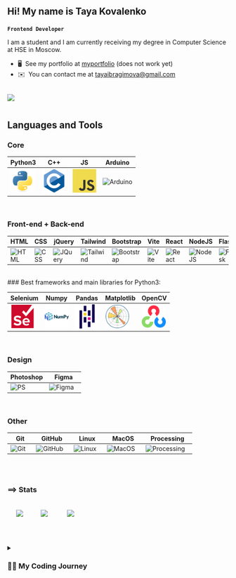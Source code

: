 ## Hi! My name is Taya Kovalenko

**`Frontend Developer`**

I am a student and I am currently receiving my degree in Computer Science at HSE in Moscow.

* 🖥️  See my portfolio at [myportfolio](http://myportfolio.com) (does not work yet)
* ✉️  You can contact me at [tayaibragimova@gmail.com](mailto:tayaibragimova@gmail.com)

<br />
<a href="https://www.github.com/tkvlnko" target="_blank" rel="noreferrer"><img
src="https://img.shields.io/github/followers/tkvlnko?logo=github&style=for-the-badge&color=0891b2&labelColor=1c1917" /></a>

#

## Languages and Tools 
<div>

### Core

| Python3 | C++ | JS | Arduino |
|----------|----------|----------|-----|
|  <img src="https://github.com/devicons/devicon/blob/master/icons/python/python-original.svg" title="Python"  alt="Python" width="55" height="55"/> |  <img src="https://github.com/devicons/devicon/blob/master/icons/c/c-original.svg" title="C++"  alt="C++" width="55" height="55"/> |  <img src="https://github.com/devicons/devicon/blob/master/icons/javascript/javascript-original.svg" title="JavaScript" alt="JavaScript" width="55" height="55"/> |  <img src="https://cdn.jsdelivr.net/gh/devicons/devicon/icons/arduino/arduino-original.svg" title="Arduino" alt="Arduino" width="55" height="55"/>|

<br />

### Front-end + Back-end

| HTML | CSS | jQuery | Tailwind | Bootstrap | Vite | React | NodeJS | Flask |
|------|-----|--------|----------|-----------|------|-------|--------|-------|
| <img src="https://cdn.jsdelivr.net/gh/devicons/devicon/icons/html5/html5-plain.svg" alt="HTML" width="55px" height="55px" /> | <img src="https://cdn.jsdelivr.net/gh/devicons/devicon/icons/css3/css3-plain.svg" alt="CSS" width="55px" height="55px" /> | <img src="https://cdn.jsdelivr.net/gh/devicons/devicon/icons/jquery/jquery-original.svg" alt="JQuery" width="55px" height="55px" /> | <img src="https://cdn.jsdelivr.net/gh/devicons/devicon/icons/tailwindcss/tailwindcss-plain.svg" alt="Tailwind" width="55px" height="55px" /> | <img src="https://cdn.jsdelivr.net/gh/devicons/devicon/icons/bootstrap/bootstrap-original.svg" alt="Bootstrap" width="55px" height="55px" /> | <img src="https://raw.githubusercontent.com/danielcranney/readme-generator/main/public/icons/skills/vite-colored.svg" alt="Vite" width="55px" height="55px" /> | <img src="https://cdn.jsdelivr.net/gh/devicons/devicon/icons/react/react-original.svg" alt="React" width="55px" height="55px" /> | <img src="https://cdn.jsdelivr.net/gh/devicons/devicon/icons/nodejs/nodejs-original.svg" alt="NodeJS" width="55px" height="55px" /> | <img src="https://cdn.jsdelivr.net/gh/devicons/devicon/icons/flask/flask-original.svg" alt="Flask" width="55px" height="55px" /> |

<br />
### Best frameworks and main libraries for Python3:

| Selenium | Numpy | Pandas | Matplotlib | OpenCV |
|----------|-------|----------|----------|----------|
|  <img src="https://github.com/devicons/devicon/blob/master/icons/selenium/selenium-original.svg" title="Selenium"  alt="Selenium" width="55" height="55"/>|  <img src="https://github.com/devicons/devicon/blob/master/icons/numpy/numpy-original-wordmark.svg" title="Numpy" alt="Numpy" width="55" height="55"/>|  <img src="https://github.com/devicons/devicon/blob/master/icons/pandas/pandas-original.svg" title="Pandas" alt="Pandas" width="55" height="55"/>|  <img src="https://github.com/devicons/devicon/blob/master/icons/matplotlib/matplotlib-original.svg" title="mpl" alt="mpl" width="55" height="55"/>| <img src="https://github.com/devicons/devicon/blob/master/icons/opencv/opencv-original.svg" title="mpl" alt="mpl" width="55" height="55"/>|


<br />

### Design
| Photoshop | Figma |
|-----------|-------|
| <img src="https://cdn.jsdelivr.net/gh/devicons/devicon/icons/photoshop/photoshop-line.svg" alt="PS" width="30px" style="padding-right:10px;" /> | <img src="https://cdn.jsdelivr.net/gh/devicons/devicon/icons/figma/figma-original.svg" alt="Figma" width="30px" style="padding-right:10px;" /> |

<br />


### Other

| Git | GitHub | Linux | MacOS | Processing |
|-----|--------|-------|-------|------------|
| <img src="https://cdn.jsdelivr.net/gh/devicons/devicon/icons/git/git-original.svg" alt="Git" width="30px" style="padding-right:10px;" /> | <img src="https://cdn.jsdelivr.net/gh/devicons/devicon/icons/github/github-original.svg" alt="GitHub" width="30px" style="padding-right:10px;" /> | <img src="https://cdn.jsdelivr.net/gh/devicons/devicon/icons/linux/linux-original.svg" alt="Linux" width="30px" style="padding-right:10px;" /> | <img src="https://upload.wikimedia.org/wikipedia/commons/2/22/MacOS_logo_%282017%29.svg" alt="MacOS" width="30px" style="padding-right:10px;" /> | <img src="https://cdn.jsdelivr.net/gh/devicons/devicon/icons/processing/processing-original.svg" alt="Processing" width="30px" style="padding-right:10px;" /> |

<br />
</div>



#

### ==> Stats

<img style="margin:10px; padding:10px;" align="left" src="https://github-readme-stats.vercel.app/api?username=tkvlnko&show_icons=true&theme=tokyonight"/>
<img style="margin:10px; padding:10px;" src="https://github-readme-stats.vercel.app/api/top-langs/?username=tkvlnko&theme=tokyonight&hide_progress=true"/>
<img style="margin:10px; padding:10px;" src="https://github-readme-streak-stats.herokuapp.com?user=tkvlnko&theme=tokyonight"/>




#

<details>
 <summary><h3>👨‍💻 My Coding Journey</h3></summary>
   I started my coding journey as a naive computer science student with a passion to learn everything I could about this programming world - code, unix, linux, theory.

[website]: https://tkvlnko.com
[telegram]: t.me/tkvlnko

